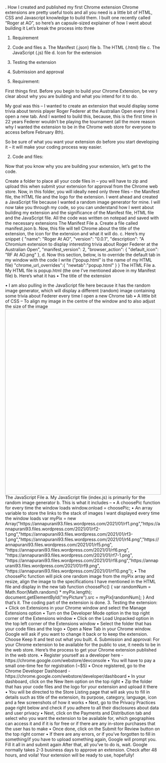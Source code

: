 .
How I created and published my first Chrome extension
Chrome extensions are pretty useful tools and all you need is a little bit of HTML, CSS and Javascript knowledge to build them. I built one recently called “Roger at AO”, so here’s an capsule-sized explainer of how I went about building it
Let’s break the process into three
1.	Requirement
2.	Code and files
a.	The Manifest (.json) file
b.	The HTML (.html) file
c.	The JavaScript (.js) file
d.	Icon for the extension
3.	Testing the extension
4.	Submission and approval


1.	Requirement: 

First things first. Before you begin to build your Chrome Extension, be very clear about why you are building and what you intend for it to do. 

My goal was this – I wanted to create an extension that would display some trivia about tennis player Roger Federer at the Australian Open every time I open a new tab. And I wanted to build this, because, this is the first time in 22 years Federer wouldn’t be playing the tournament (all the more reason why I wanted the extension to be in the Chrome web store for everyone to access before February 8th).

So be sure of what you want your extension do before you start developing it – it will make your coding process way easier.

2.	Code and files: 

Now that you know why you are building your extension, let’s get to the code. 

Create a folder to place all your code files in – you will have to zip and upload this when submit your extension for approval from the Chrome web store.
Now, in this folder, you will ideally need only three files – the Manifest file, the HTML file and the logo for the extension.
I went ahead and created a JavaScript file because I wanted a random image generator for mine. 
I will now take you through my code, so you can understand how I went about building my extension and the significance of the Manifest file, HTML file and the JavaScript file.
All the code was written on notepad and saved with the necessary extensions
The Manifest File
a.	Create a file called manifest.json
b.	Now, this file will tell Chrome about the title of the extension, the icon for the extension and what it will do.
c.	Here’s my snippet
{
 "name": "Roger At AO",
 "version": "0.0.1",
 "description": "A Chromium extension to display interesting trivia about Roger Federer at the Australian Open",
 "manifest_version": 2,
"browser_action": {
  "default_icon": "RF At AO.png"
},
d.	Now this section, below, is to override the default tab in my window with the code I write (“popup.html” is the name of my HTML file)
 "chrome_url_overrides":{
 "newtab":"popup.html"
 }
}
      The HTML File
a.	My HTML file is popup.html (the one I’ve mentioned above in my Manifest file)
b.	Here’s what it has
•	The title of the extension
<!DOCTYPE html>
<html>
<head><title>Roger At AO</title></head>
<body>
•	I am also pulling in the JavaScript file here because it has the random image generator, which will display a different (random) image containing some trivia about Federer every time I open a new Chrome tab
<script src="index.js"></script>
•	A little bit of CSS – To align my image in the centre of the window and to also adjust the size of the image
<div style="text-align: center">
<img id="myPicture" width="600" height="600" align="center">
</div>
</body>
</html>
    The JavaScript File
a.	My JavaScript file (index.js) is primarily for the random image generator
b.	This is what it includes – 
•	A choosePic function for every time the window loads
window.onload = choosePic;
•	An array variable to store the links to the stack of images I want displayed every time the window loads
var myPix = new Array("https://annapurani93.files.wordpress.com/2021/01/rf1.png","https://annapurani93.files.wordpress.com/2021/01/rf2-1.png","https://annapurani93.files.wordpress.com/2021/01/rf3-1.png","https://annapurani93.files.wordpress.com/2021/01/rf4.png","https://annapurani93.files.wordpress.com/2021/01/rf5.png", "https://annapurani93.files.wordpress.com/2021/01/rf6.png", "https://annapurani93.files.wordpress.com/2021/01/rf7-1.png", "https://annapurani93.files.wordpress.com/2021/01/rf8.png","https://annapurani93.files.wordpress.com/2021/01/rf9.png", "https://annapurani93.files.wordpress.com/2021/01/rf10.png");
•	The choosePic function will pick one random image from the myPix array and resize, align the image to the specifications I have mentioned in the HTML file and display in the new tab
function choosePic() {
     var randomNum = Math.floor(Math.random() * myPix.length);
     document.getElementById("myPicture").src = myPix[randomNum];
}
And that’s it. The coding part of the extension is done.
3. Testing the extension: 
•	Click on Extensions in your Chrome window and select the Manage Extensions option
•	Turn on the Developer Mode option in the top right corner of the Extensions window
•	Click on the Load Unpacked option in the top left corner of the Extensions window
•	Select the folder that has your code files and the logo
•	Open a New Tab in your Chrome window. Google will ask if you want to change it back or to keep the extension. Choose Keep It and test out what you built.
4.  Submission and approval:
For your Chrome extension to be available for the public to use, it needs to be in the web store. Here’s the process to get your Chrome extension published in the web store.
•	Register yourself as a developer here - https://chrome.google.com/webstore/devconsole
•	You will have to pay a small one-time fee for registration (~$5)
•	Once registered, go to the Chrome Developer Dashboard - https://chrome.google.com/webstore/developer/dashboard
•	In your dashboard, click on the New Item option on the top right
•	Zip the folder that has your code files and the logo for your extension and upload it there
•	You will be directed to the Store Listing page that will ask you to fill in details such as title of the extension, its purpose, category, language, icon and a few screenshots of how it works 
•	Next, go to the Privacy Practices page right below and check if you adhere to all their disclosures about data and user privacy
•	Next, click on the Payments and Distribution tab and select who you want the extension to be available for, which geographies can access it and if it is for free or if there are any in-store purchases that the user has to make
•	Once done, click on the Submit for Review button on the top right corner
•	If there are any errors, or if you’ve forgotten to fill in something/if you have to upload something again, Google will prompt you. Fill it all in and submit again
After that, all you’ve to do is, wait. Google normally takes 2-3 business days to approve an   extension. 
Check after 48 hours, and voila! Your extension will be ready to use, hopefully!
